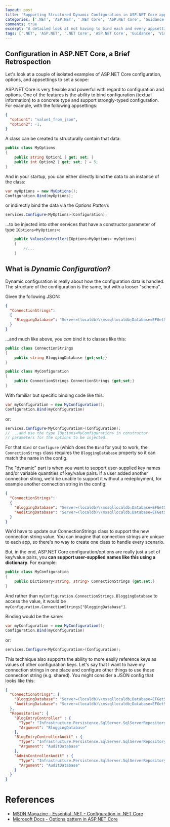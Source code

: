 ```yaml
---
layout: post
title: 'Supporting Structured Dynamic Configuration in ASP.NET Core appsettings'
categories: ['.NET', 'ASP.NET', '.NET Core', 'ASP.NET Core', 'Guidance', 'Visual Studio', 'Options', 'Configuration']
comments: true
excerpt: "A detailed look at not having to bind each and every appsettings key/value to a class member and support more dynamic configurations."
tags: ['.NET', 'ASP.NET', '.NET Core', 'ASP.NET Core', 'Guidance', 'Visual Studio', 'Options', 'Configuration']
---
```


## Configuration in ASP.NET Core, a Brief Retrospection
Let's look at a couple of isolated examples of ASP.NET Core configuration, options, and appsettings to set a scope:

ASP.NET Core is very flexible and powerful with regard to configuration and options.  One of the features is the ability to bind configuration (textual information) to a concrete type and support strongly-typed configuration.  For example, with the following appsettings:
```JSON
{
  "option1": "value1_from_json",
  "option2": -1,
}
```
A class can be created to structurally contain that data:
```csharp
public class MyOptions
{
	public string Option1 { get; set; }
	public int Option2 { get; set; } = 5;
}
```
And in your startup, you can either directly bind the data to an instance of the class:
```csharp
var myOptions = new MyOptions();
Configuration.Bind(myOptions);
```
or indirectly bind the data via the *Options Pattern*:
```csharp
services.Configure<MyOptions>(Configuration);
```
...to be injected into other services that have a constructor parameter of type `IOptions<MyOptions>`:
```csharp
	public ValuesController(IOptions<MyOptions> myOptions)
	{
		//...
	}
```

## What is *Dynamic Configuration*?
Dynamic configuration is really about how the configuration data is handled.  The structure of the configuration is the same, but with a looser "schema".

Given the following JSON:
```json
{
  "ConnectionStrings":
  {
    "BloggingDatabase": "Server=(localdb)\\mssqllocaldb;Database=EFGetStarted.ConsoleApp.NewDb;Trusted_Connection=True;"
  }
}
```
...and much like above, you *can* bind it to classes like this:
```csharp
public class ConnectionStrings
{
	public string BloggingDatabase {get;set;}
}

public class MyConfiguration
{
	public ConnectionStrings ConnectionStrings {get;set;}
}
```
With familiar but specific binding code like this:
```csharp
var myConfiguration = new MyConfiguration();
Configuration.Bind(myConfiguration)
```
or:
```csharp
services.Configure<MyConfiguration>(Configuration);
// ...and use the type IOptions<MyConfiguration> in constructor
// parameters for the options to be injected.
```
For that `Bind` or `Configure` (which does the `Bind` for you) to work, the `ConnectionStrngs` class requires the `BloggingDatabase` property so it can match the name in the config.

The "dynamic" part is when you want to support user-supplied key names and/or variable quantities of key/value pairs. If a user added another connection string, we'd be unable to support it without a redeployment, for example another connection string in the config:
```json
{
  "ConnectionStrings":
  {
    "BloggingDatabase": "Server=(localdb)\\mssqllocaldb;Database=EFGetStarted.ConsoleApp.NewDb;Trusted_Connection=True;",
    "AuditingDatabase": "Server=(localdb)\\mssqllocaldb;Database=EFGetStarted.ConsoleApp.AuditDb;Trusted_Connection=True;"
  }
}
```

We'd have to update our ConnectionStrings class to support the new connection string value.  You can imagine that connection strings are unique to each app, so there's no way to create one class to handle every scenario.

But, in the end, ASP.NET Core configuration/options are really just a set of key/value pairs, you **can support user-supplied names like this using a dictionary**.  For example:
```csharp
public class MyConfiguration
{
	public Dictionary<string, string> ConnectionStrings {get;set;}
}
```

And rather than `myConfiguration.ConnectionStrings.BloggingDatabase` to access the value, it would be `myConfiguration.ConnectionStrings["BloggingDatabase"]`.

Binding would be the same:
```csharp
var myConfiguration = new MyConfiguration();
Configuration.Bind(myConfiguration)
```
or:
```csharp
services.Configure<MyConfiguration>(Configuration);
```
This technique also supports the ability to more easily reference keys as values of other configuration keys.  Let's say that I want to have my connection strings in one place and configure other things to use those connection string (e.g. shared).  You might consider a JSON config that looks like this:
```json
{
  "ConnectionStrings": {
    "BloggingDatabase": "Server=(localdb)\\mssqllocaldb;Database=EFGetStarted.ConsoleApp.NewDb;Trusted_Connection=True;",
    "AuditingDatabase": "Server=(localdb)\\mssqllocaldb;Database=EFGetStarted.ConsoleApp.AuditDb;Trusted_Connection=True;"
  },
  "Repositories": {
    "BlogEntryController" : {
      "Type": "Infrastructure.Persistence.SqlServer.SqlServerRepository, aipss, Version=1.7.1.0, Culture=neutral, PublicKeyToken=80e841a370b13835",
      "Argument": "BloggingDatabase"
    },
    "BlogEntryControllerAudit" : {
      "Type": "Infrastructure.Persistence.SqlServer.SqlServerRepository, aipss, Version=1.7.1.0, Culture=neutral, PublicKeyToken=80e841a370b13835",
      "Argument": "AuditDatabase"
    },
    "AdminControllerAudit" : {
      "Type": "Infrastructure.Persistence.SqlServer.SqlServerRepository, aipss, Version=1.7.1.0, Culture=neutral, PublicKeyToken=80e841a370b13835",
      "Argument": "AuditDatabase"
    }
  }
}
```

# References
- [MSDN Magazine - Essential .NET - Configuration in .NET Core](https://msdn.microsoft.com/en-us/magazine/mt632279.aspx)
- [Microsoft Docs - Options pattern in ASP.NET Core](https://docs.microsoft.com/en-us/aspnet/core/fundamentals/configuration/options?view=aspnetcore-2.1)

